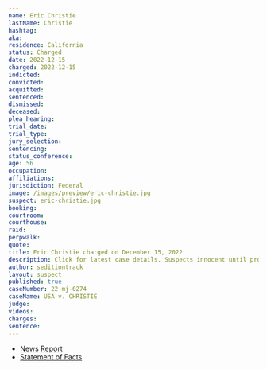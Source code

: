 ```yaml
---
name: Eric Christie
lastName: Christie
hashtag:
aka:
residence: California
status: Charged
date: 2022-12-15
charged: 2022-12-15
indicted:
convicted:
acquitted:
sentenced:
dismissed:
deceased:
plea_hearing:
trial_date:
trial_type:
jury_selection:
sentencing:
status_conference:
age: 56
occupation:
affiliations:
jurisdiction: Federal
image: /images/preview/eric-christie.jpg
suspect: eric-christie.jpg
booking:
courtroom:
courthouse:
raid:
perpwalk:
quote:
title: Eric Christie charged on December 15, 2022
description: Click for latest case details. Suspects innocent until proven guilty.
author: seditiontrack
layout: suspect
published: true
caseNumber: 22-mj-0274
caseName: USA v. CHRISTIE
judge:
videos:
charges:
sentence:
---
```

- [News Report](https://www.nbcnews.com/politics/justice-department/jan-6-participant-arrested-hours-long-standoff-fbi-rcna63035)
- [Statement of Facts](https://storage.courtlistener.com/recap/gov.uscourts.dcd.250311/gov.uscourts.dcd.250311.1.1.pdf)
